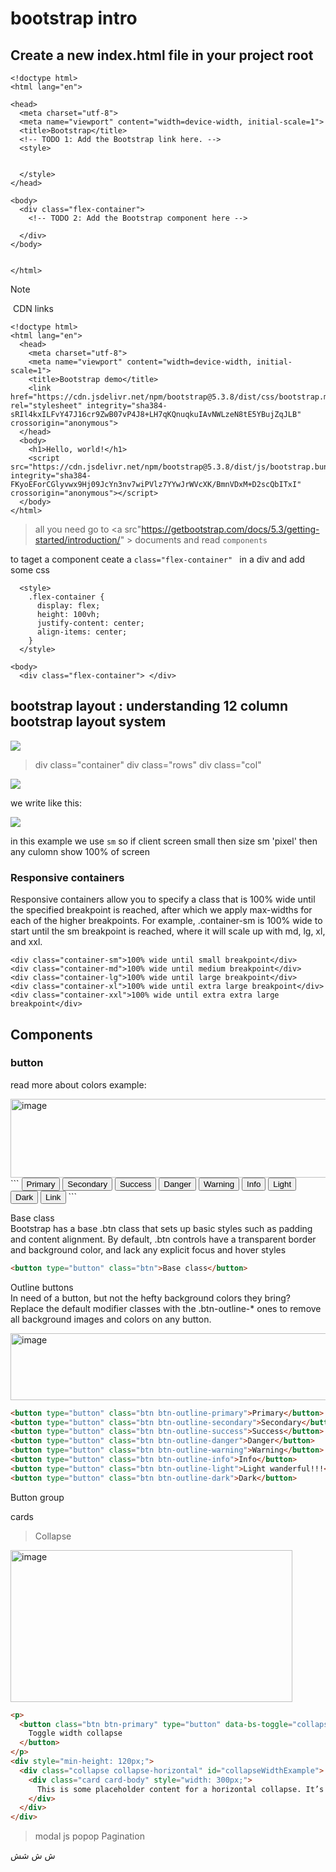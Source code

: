 # bootstrap intro

## Create a new index.html file in your project root
```
<!doctype html>
<html lang="en">

<head>
  <meta charset="utf-8">
  <meta name="viewport" content="width=device-width, initial-scale=1">
  <title>Bootstrap</title>
  <!-- TODO 1: Add the Bootstrap link here. -->
  <style>


  </style>
</head>

<body>
  <div class="flex-container">
    <!-- TODO 2: Add the Bootstrap component here -->

  </div>
</body>


</html>
```

> [!NOTE]
>‌ CDN links
```
<!doctype html>
<html lang="en">
  <head>
    <meta charset="utf-8">
    <meta name="viewport" content="width=device-width, initial-scale=1">
    <title>Bootstrap demo</title>
    <link href="https://cdn.jsdelivr.net/npm/bootstrap@5.3.8/dist/css/bootstrap.min.css" rel="stylesheet" integrity="sha384-sRIl4kxILFvY47J16cr9ZwB07vP4J8+LH7qKQnuqkuIAvNWLzeN8tE5YBujZqJLB" crossorigin="anonymous">
  </head>
  <body>
    <h1>Hello, world!</h1>
    <script src="https://cdn.jsdelivr.net/npm/bootstrap@5.3.8/dist/js/bootstrap.bundle.min.js" integrity="sha384-FKyoEForCGlyvwx9Hj09JcYn3nv7wiPVlz7YYwJrWVcXK/BmnVDxM+D2scQbITxI" crossorigin="anonymous"></script>
  </body>
</html>
```

> all you need go to <a src"https://getbootstrap.com/docs/5.3/getting-started/introduction/" > documents </a>
> and read `components`
>


to taget a component ceate a `class="flex-container" ` in a div and add some css 
```
  <style>
    .flex-container {
      display: flex;
      height: 100vh;
      justify-content: center;
      align-items: center;
    }
  </style>

<body>
  <div class="flex-container"> </div>
```

 ## bootstrap layout : understanding 12 column bootstrap layout system

<img src="https://encrypted-tbn0.gstatic.com/images?q=tbn:ANd9GcRuYF88lq-D3zQPMKtcICpeP-X65_FVe_FzXwrghVPd_KE49pykoSIB0nbUb49rlF_HJQ&usqp=CAU">

> div class="container"
>   div class="rows"
>     div class="col"
>

<img src="https://designmodo.com/wp-content/uploads/2021/03/1.png">

we write like this:

<img src="https://www.i2tutorials.com/wp-content/media/2020/10/Bootstrap-Grid-System-2.png">

in this example we use `sm` so if client screen small then size sm 'pixel' then any culomn show 100% of screen

### Responsive containers 

Responsive containers allow you to specify a class that is 100% wide until the specified breakpoint is reached, after which we apply max-widths for each of the higher breakpoints. For example, .container-sm is 100% wide to start until the sm breakpoint is reached, where it will scale up with md, lg, xl, and xxl.

```
<div class="container-sm">100% wide until small breakpoint</div>
<div class="container-md">100% wide until medium breakpoint</div>
<div class="container-lg">100% wide until large breakpoint</div>
<div class="container-xl">100% wide until extra large breakpoint</div>
<div class="container-xxl">100% wide until extra extra large breakpoint</div>
```

## Components

### button
<a src="https://getbootstrap.com/docs/5.3/customize/color/"> read more about colors</a>
example:

<img width="1109" height="126" alt="image" src="https://github.com/user-attachments/assets/1b86d472-1125-4850-82a0-96c423795890" />
```
<button type="button" class="btn btn-primary">Primary</button>
<button type="button" class="btn btn-secondary">Secondary</button>
<button type="button" class="btn btn-success">Success</button>
<button type="button" class="btn btn-danger">Danger</button>
<button type="button" class="btn btn-warning">Warning</button>
<button type="button" class="btn btn-info">Info</button>
<button type="button" class="btn btn-light">Light</button>
<button type="button" class="btn btn-dark">Dark</button>
<button type="button" class="btn btn-link">Link</button>
```

Base class <br>
Bootstrap has a base .btn class that sets up basic styles such as padding and content alignment. By default, .btn controls have a transparent border and background color, and lack any explicit focus and hover styles

```html
<button type="button" class="btn">Base class</button>
```

Outline buttons <br>
In need of a button, but not the hefty background colors they bring? Replace the default modifier classes with the .btn-outline-* ones to remove all background images and colors on any button.

<img width="1243" height="107" alt="image" src="https://github.com/user-attachments/assets/fbf82aff-6bbe-49b2-ac83-b9976e16db28" />

```html
<button type="button" class="btn btn-outline-primary">Primary</button>
<button type="button" class="btn btn-outline-secondary">Secondary</button>
<button type="button" class="btn btn-outline-success">Success</button>
<button type="button" class="btn btn-outline-danger">Danger</button>
<button type="button" class="btn btn-outline-warning">Warning</button>
<button type="button" class="btn btn-outline-info">Info</button>
<button type="button" class="btn btn-outline-light">Light wanderful!!!</button>   
<button type="button" class="btn btn-outline-dark">Dark</button>
```

<a src="https://getbootstrap.com/docs/5.3/components/button-group/">Button group
</a>

<a src="https://getbootstrap.com/docs/5.3/components/card/"> cards</a>

> Collapse
<img width="451" height="243" alt="image" src="https://github.com/user-attachments/assets/a697d2de-34d7-40fd-a2cb-6699e13ce5a2" />

```html
<p>
  <button class="btn btn-primary" type="button" data-bs-toggle="collapse" data-bs-target="#collapseWidthExample" aria-expanded="false" aria-controls="collapseWidthExample">
    Toggle width collapse
  </button>
</p>
<div style="min-height: 120px;">
  <div class="collapse collapse-horizontal" id="collapseWidthExample">
    <div class="card card-body" style="width: 300px;">
      This is some placeholder content for a horizontal collapse. It’s hidden by default and shown when triggered.
    </div>
  </div>
</div>
```

>modal js popop 
>Pagination


ش
ش
شش








